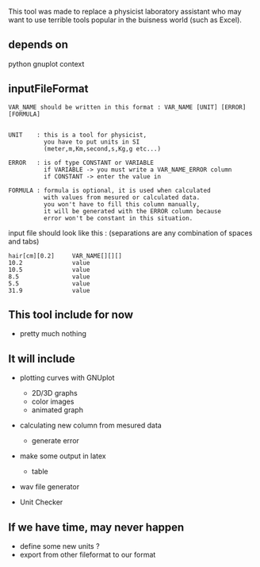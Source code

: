 
This tool was made to replace a physicist laboratory assistant who may want to use terrible tools popular in the buisness world (such as Excel).


depends on
----------

python
gnuplot
context


inputFileFormat
---------------

	VAR_NAME should be written in this format : VAR_NAME [UNIT] [ERROR] [FORMULA]


	UNIT    : this is a tool for physicist,
			  you have to put units in SI 
			  (meter,m,Km,second,s,Kg,g etc...)

	ERROR   : is of type CONSTANT or VARIABLE
			  if VARIABLE -> you must write a VAR_NAME_ERROR column
			  if CONSTANT -> enter the value in

	FORMULA : formula is optional, it is used when calculated
			  with values from mesured or calculated data.
			  you won't have to fill this column manually,
			  it will be generated with the ERROR column because
			  error won't be constant in this situation.


input file should look like this :
(separations are any combination of spaces and tabs)

	hair[cm][0.2]     VAR_NAME[][][]
	10.2              value
	10.5              value
	8.5               value
	5.5               value
	31.9              value





This tool include for now
-------------------------

- pretty much nothing


It will include
---------------

- plotting curves with GNUplot
	- 2D/3D graphs
	- color images
	- animated graph

- calculating new column from mesured data
	- generate error

- make some output in latex
	- table

- wav file generator

- Unit Checker


If we have time, may never happen
---------------------------------

- define some new units ?
- export from other fileformat to our format




